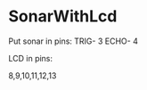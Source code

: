 # SonarWithLcd

Put sonar in pins: 
       TRIG- 3
       ECHO- 4 
       
LCD in pins:

 8,9,10,11,12,13
